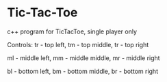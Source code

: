 # Tic-Tac-Toe
c++ program for TicTacToe, single player only

Controls:
tr - top left, tm - top middle, tr - top right

ml - middle left, mm - middle middle, mr - middle right

bl - bottom left, bm - bottom middle, br - bottom right
